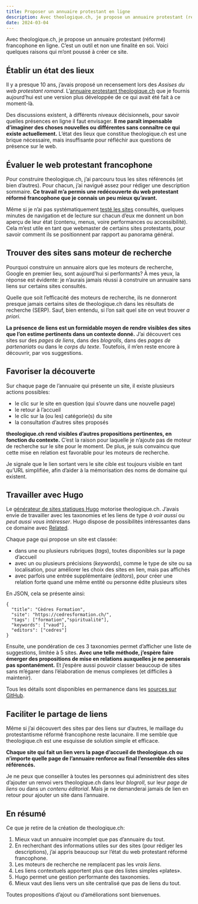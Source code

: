 ```yaml
---
title: Proposer un annuaire protestant en ligne
description: Avec theologique.ch, je propose un annuaire protestant (réformé) francophone en ligne. Voici quelques raisons qui m’ont poussé à créer ce site.
date: 2024-03-04
---
```


Avec theologique.ch, je propose un annuaire protestant (réformé) francophone en ligne. C’est un outil et non une finalité en soi. Voici quelques raisons qui m’ont poussé à créer ce site.

## Établir un état des lieux

Il y a presque 10 ans, j’avais proposé un recensement lors des *Assises du web protestant romand*. L’[annuaire protestant theologique.ch](https://theologique.ch/) que je fournis aujourd’hui est une version plus développée de ce qui avait été fait à ce moment-là.

Des discussions existent, à différents niveaux décisionnels, pour savoir quelles présences en ligne il faut envisager. **Il me paraît impensable d’imaginer des choses nouvelles ou différentes sans connaître ce qui existe actuellement.** L’état des lieux que constitue theologique.ch est une brique nécessaire, mais insuffisante pour réfléchir aux questions de présence sur le web.

## Évaluer le web protestant francophone

Pour construire theologique.ch, j’ai parcouru tous les sites référencés (et bien d’autres). Pour chacun, j’ai navigué assez pour rédiger une description sommaire. **Ce travail m’a permis une redécouverte du web protestant réformé francophone que je connais un peu mieux qu’avant.**

Même si je n’ai pas systématiquement [testé les sites](/blog/tester-site/) consultés, quelques minutes de navigation et de lecture sur chacun d’eux me donnent un bon aperçu de leur état (contenu, menus, voire performances ou accessibilité). Cela m’est utile en tant que webmaster de certains sites protestants, pour savoir comment ils se positionnent par rapport au panorama général.

## Trouver des sites sans moteur de recherche

Pourquoi construire un annuaire alors que les moteurs de recherche, Google en premier lieu, sont aujourd’hui si performants? À mes yeux, la réponse est évidente: je n’aurais jamais réussi à construire un annuaire sans liens sur certains sites consultés.

Quelle que soit l’efficacité des moteurs de recherche, ils ne donneront presque jamais certains sites de theologique.ch dans les résultats de recherche (SERP). Sauf, bien entendu, si l’on sait quel site on veut trouver *a priori*.

**La présence de liens est un formidable moyen de rendre visibles des sites que l’on estime pertinents dans un contexte donné.** J’ai découvert ces sites sur des *pages de liens*, dans des *blogrolls*, dans des *pages de partenariats* ou dans le *corps du texte*. Toutefois, il m’en reste encore à découvrir, par vos suggestions.

## Favoriser la découverte

Sur chaque page de l’annuaire qui présente un site, il existe plusieurs actions possibles:

- le clic sur le site en question (qui s’ouvre dans une nouvelle page)
- le retour à l’accueil
- le clic sur la (ou les) catégorie(s) du site
- la consultation d’autres sites proposés

**theologique.ch rend visibles d’autres propositions pertinentes, en fonction du contexte.** C’est la raison pour laquelle je n’ajoute pas de moteur de recherche sur le site pour le moment. De plus, je suis convaincu que cette mise en relation est favorable pour les moteurs de recherche.

Je signale que le lien sortant vers le site cible est toujours visible en tant qu’URL simplifiée, afin d’aider à la mémorisation des noms de domaine qui existent.

## Travailler avec Hugo

Le [générateur de sites statiques Hugo](https://gohugo.io/) motorise theologique.ch. J’avais envie de travailler avec les taxonomies et les liens de type *à voir aussi* ou *peut aussi vous intéresser*. Hugo dispose de possibilités intéressantes dans ce domaine avec [Related](https://gohugo.io/methods/pages/related/).

Chaque page qui propose un site est classée:

- dans une ou plusieurs rubriques (*tags*), toutes disponibles sur la page d’accueil
- avec un ou plusieurs précisions (*keywords*), comme le type de site ou sa localisation, pour améliorer les choix des sites en lien, mais pas affichés
- avec parfois une entrée supplémentaire (*editors*), pour créer une relation forte quand une même entité ou personne édite plusieurs sites

En JSON, cela se présente ainsi:

```
{
  "title": "Cèdres Formation",
  "site": "https://cedresformation.ch/",
  "tags": ["formation","spiritualité"],
  "keywords": ["vaud"],
  "editors": ["cedres"]
}
```

Ensuite, une pondération de ces 3 taxonomies permet d’afficher une liste de suggestions, limitée à 5 sites. **Avec une telle méthode, j’espère faire émerger des propositions de mise en relations auxquelles je ne penserais pas spontanément.** Et j’espère aussi pouvoir classer beaucoup de sites sans m’égarer dans l’élaboration de menus complexes (et difficiles à maintenir).

Tous les détails sont disponibles en permanence dans les [sources sur GitHub](https://github.com/nfriedli/theologique.ch).

## Faciliter le partage de liens

Même si j’ai découvert des sites par des liens sur d’autres, le maillage du protestantisme réformé francophone reste lacunaire. Il me semble que theologique.ch est une esquisse de solution simple et efficace.

**Chaque site qui fait un lien vers la page d’accueil de theologique.ch ou n’importe quelle page de l’annuaire renforce au final l’ensemble des sites référencés.**

Je ne peux que conseiller à toutes les personnes qui administrent des sites d’ajouter un renvoi vers theologique.ch dans leur *blogroll*, sur leur *page de liens* ou dans un *contenu éditorial*. Mais je ne demanderai jamais de lien en retour pour ajouter un site dans l’annuaire.

## En résumé

Ce que je retire de la création de theologique.ch:

1. Mieux vaut un annuaire incomplet que pas d’annuaire du tout.
1. En recherchant des informations utiles sur des sites (pour rédiger les descriptions), j’ai appris beaucoup sur l’état du web protestant réformé francophone.
1. Les moteurs de recherche ne remplacent pas les *vrais liens*.
1. Les liens contextuels apportent plus que des listes simples «plates».
1. Hugo permet une gestion performante des taxonomies.
1. Mieux vaut des liens vers un site centralisé que pas de liens du tout.

Toutes propositions d’ajout ou d’améliorations sont bienvenues.
